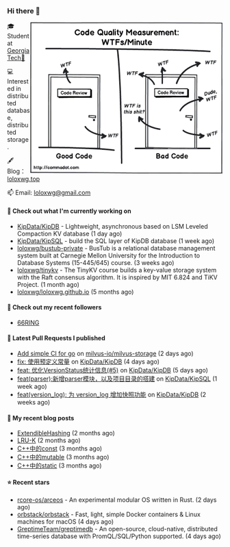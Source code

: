 ### Hi there 👋

<img align="right" src="https://raw.githubusercontent.com/loloxwg/loloxwg/master/assets/WTFs-per-minute.png" width="450">
 
🎓 Student at [Georgia Tech🐝](https://www.gatech.edu/)

💻 Interested in distributed database, distributed storage.

🖋 Blog：[loloxwg.top](https://loloxwg.top)



📫 Email: [loloxwg@gmail.com](mailto:loloxwg@gmail.com)



#### 👷 Check out what I'm currently working on

- [KipData/KipDB](https://github.com/KipData/KipDB) -  Lightweight, asynchronous based on LSM Leveled Compaction KV database (1 day ago)
- [KipData/KipSQL](https://github.com/KipData/KipSQL) - build the SQL layer of KipDB database (1 week ago)
- [loloxwg/bustub-private](https://github.com/loloxwg/bustub-private) - BusTub is a relational database management system built at Carnegie Mellon University for the Introduction to Database Systems (15-445/645) course. (3 weeks ago)
- [loloxwg/tinykv](https://github.com/loloxwg/tinykv) - The TinyKV course builds a key-value storage system with the Raft consensus algorithm. It is inspired by MIT 6.824 and TiKV Project. (1 month ago)
- [loloxwg/loloxwg.github.io](https://github.com/loloxwg/loloxwg.github.io) (5 months ago)

#### 👯 Check out my recent followers

- [66RING](https://github.com/66RING)

#### 🔨 Latest Pull Requests I published

- [Add simple CI for go](https://github.com/milvus-io/milvus-storage/pull/5) on [milvus-io/milvus-storage](https://github.com/milvus-io/milvus-storage) (2 days ago)
- [fix: 使用预定义常量](https://github.com/KipData/KipDB/pull/13) on [KipData/KipDB](https://github.com/KipData/KipDB) (4 days ago)
- [feat: 优化VersionStatus统计信息(#5)](https://github.com/KipData/KipDB/pull/8) on [KipData/KipDB](https://github.com/KipData/KipDB) (5 days ago)
- [feat(parser):新增parser模块，以及项目目录的搭建](https://github.com/KipData/KipSQL/pull/1) on [KipData/KipSQL](https://github.com/KipData/KipSQL) (1 week ago)
- [feat(version_log): 为 version_log 增加快照功能](https://github.com/KipData/KipDB/pull/4) on [KipData/KipDB](https://github.com/KipData/KipDB) (2 weeks ago)

#### 📜 My recent blog posts

- [ExtendibleHashing](https://loloxwg.top/posts/cmu-15445/extendible-hashing/) (2 months ago)
- [LRU-K](https://loloxwg.top/posts/cmu-15445/lru-k/) (2 months ago)
- [C&#43;&#43;中的const](https://loloxwg.top/posts/cpp/cpp-0cfaab30bd8344c6aa29a581cb2d8ccf/c&#43;&#43;%E4%B8%AD%E7%9A%84const-f78cd58e7f3c44adac55620e8d3efa13/) (3 months ago)
- [C&#43;&#43;中的mutable](https://loloxwg.top/posts/cpp/cpp-0cfaab30bd8344c6aa29a581cb2d8ccf/c&#43;&#43;%E4%B8%AD%E7%9A%84mutable-0edc2ed4eb114446ae9c96b81a74de74/) (3 months ago)
- [C&#43;&#43;中的static](https://loloxwg.top/posts/cpp/cpp-0cfaab30bd8344c6aa29a581cb2d8ccf/c&#43;&#43;%E4%B8%AD%E7%9A%84static-eb2478cbe8134fcf9c35f28028be93c5/) (3 months ago)

#### ⭐ Recent stars

- [rcore-os/arceos](https://github.com/rcore-os/arceos) - An experimental modular OS written in Rust. (2 days ago)
- [orbstack/orbstack](https://github.com/orbstack/orbstack) - Fast, light, simple Docker containers &amp; Linux machines for macOS (4 days ago)
- [GreptimeTeam/greptimedb](https://github.com/GreptimeTeam/greptimedb) - An open-source, cloud-native, distributed time-series database with PromQL/SQL/Python supported. (4 days ago)

